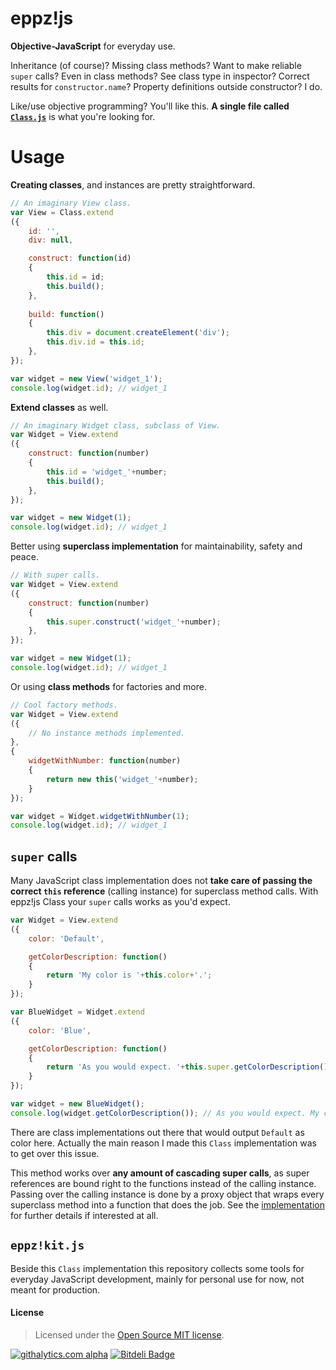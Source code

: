 eppz!js
=======

**Objective-JavaScript** for everyday use.

Inheritance (of course)? Missing class methods? Want to make reliable `super` calls? Even in class methods? See class type in inspector? Correct results for `constructor.name`? Property definitions outside constructor? I do.

Like/use objective programming? You'll like this. **A single file called [`Class.js`](https://github.com/eppz/eppz-js/blob/master/Classes/eppz!kit/Class.js)** is what you're looking for.


# Usage


**Creating classes**, and instances are pretty straightforward.
```JavaScript
// An imaginary View class.
var View = Class.extend
({
    id: '',
    div: null,

    construct: function(id)
    {
        this.id = id;
        this.build();
    },
    
    build: function()
    {
        this.div = document.createElement('div');
        this.div.id = this.id;
    },
});

var widget = new View('widget_1');
console.log(widget.id); // widget_1
```


**Extend classes** as well.
```JavaScript
// An imaginary Widget class, subclass of View.
var Widget = View.extend
({
    construct: function(number)
    {
        this.id = 'widget_'+number;
        this.build();
    },
});

var widget = new Widget(1);
console.log(widget.id); // widget_1
```


Better using **superclass implementation** for maintainability, safety and peace.
```JavaScript
// With super calls.
var Widget = View.extend
({
    construct: function(number)
    {
        this.super.construct('widget_'+number);
    },
});

var widget = new Widget(1);
console.log(widget.id); // widget_1
```


Or using **class methods** for factories and more.
```JavaScript
// Cool factory methods.
var Widget = View.extend
({
    // No instance methods implemented.
},
{
    widgetWithNumber: function(number)
    {
        return new this('widget_'+number);
    }
});

var widget = Widget.widgetWithNumber(1);
console.log(widget.id); // widget_1
```


## `super` calls

Many JavaScript class implementation does not **take care of passing the correct `this` reference** (calling instance) for superclass method calls. With eppz!js Class your `super` calls works as you'd expect.
```JavaScript
var Widget = View.extend
({
    color: 'Default',

    getColorDescription: function()
    {
        return 'My color is '+this.color+'.';
    }
});

var BlueWidget = Widget.extend
({
    color: 'Blue',

    getColorDescription: function()
    {
        return 'As you would expect. '+this.super.getColorDescription();
    }
});

var widget = new BlueWidget();
console.log(widget.getColorDescription()); // As you would expect. My color is Blue.
```
There are class implementations out there that would output `Default` as color here. Actually the main reason I made this `Class` implementation was to get over this issue.

This method works over **any amount of cascading super calls**, as super references are bound right to the functions instead of the calling instance. Passing over the calling instance is done by a proxy object that wraps every superclass method into a function that does the job. See the [implementation](https://github.com/eppz/eppz-js/blob/master/Classes/eppz!kit/Class.js) for further details if interested at all.


## `eppz!kit.js`

Beside this `Class` implementation this repository collects some tools for everyday JavaScript development, mainly for personal use for now, not meant for production.


#### License
> Licensed under the [Open Source MIT license](http://en.wikipedia.org/wiki/MIT_License).

[![githalytics.com alpha](https://cruel-carlota.pagodabox.com/02949f8d26ad5362c8cbed6962cef669 "githalytics.com")](http://githalytics.com/eppz/eppz-js)
[![Bitdeli Badge](https://d2weczhvl823v0.cloudfront.net/eppz/eppz-js/trend.png)](https://bitdeli.com/free "Bitdeli Badge")

